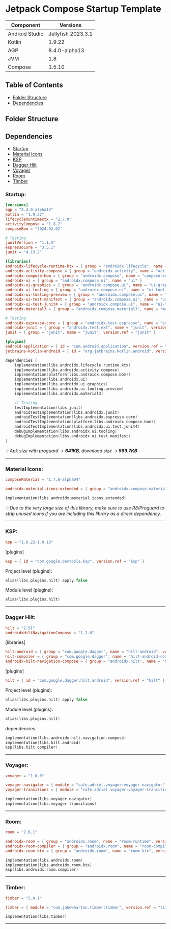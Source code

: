 # Jetpack Compose Startup Template

| Component | Versions |
|---|---|
| Android Studio | Jellyfish 2023.3.1 |
| Kotlin | 1.9.22 |
| AGP | 8.4.0-alpha13 |
| JVM | 1.8 |
| Compose | 1.5.10 |

## Table of Contents
- [Folder Structure](#folder-structure)
- [Dependencies](#dependencies)

## **Folder Structure**

## **Dependencies**
- [Startup](#startup)
- [Material Icons](#material-icons)
- [KSP](#ksp)
- [Dagger Hilt](#dagger-hilt)
- [Voyager](#voyager)
- [Room](#room)
- [Timber](#timber)

### Startup:
```toml
[versions]
agp = "8.4.0-alpha13"
kotlin = "1.9.22"
lifecycleRuntimeKtx = "2.7.0"
activityCompose = "1.8.2"
composeBom = "2024.02.02"

# Testing
junitVersion = "1.1.5"
espressoCore = "3.5.1"
junit = "4.13.2"

[libraries]
androidx-lifecycle-runtime-ktx = { group = "androidx.lifecycle", name = "lifecycle-runtime-ktx", version.ref = "lifecycleRuntimeKtx" }
androidx-activity-compose = { group = "androidx.activity", name = "activity-compose", version.ref = "activityCompose" }
androidx-compose-bom = { group = "androidx.compose", name = "compose-bom", version.ref = "composeBom" }
androidx-ui = { group = "androidx.compose.ui", name = "ui" }
androidx-ui-graphics = { group = "androidx.compose.ui", name = "ui-graphics" }
androidx-ui-tooling = { group = "androidx.compose.ui", name = "ui-tooling" }
androidx-ui-tooling-preview = { group = "androidx.compose.ui", name = "ui-tooling-preview" }
androidx-ui-test-manifest = { group = "androidx.compose.ui", name = "ui-test-manifest" }
androidx-ui-test-junit4 = { group = "androidx.compose.ui", name = "ui-test-junit4" }
androidx-material3 = { group = "androidx.compose.material3", name = "material3" }

# Testing
androidx-espresso-core = { group = "androidx.test.espresso", name = "espresso-core", version.ref = "espressoCore" }
androidx-junit = { group = "androidx.test.ext", name = "junit", version.ref = "junitVersion" }
junit = { group = "junit", name = "junit", version.ref = "junit" }

[plugins]
android-application = { id = "com.android.application", version.ref = "agp" }
jetbrains-kotlin-android = { id = "org.jetbrains.kotlin.android", version.ref = "kotlin" }
```
```kotlin
dependencies {
    implementation(libs.androidx.lifecycle.runtime.ktx)
    implementation(libs.androidx.activity.compose)
    implementation(platform(libs.androidx.compose.bom))
    implementation(libs.androidx.ui)
    implementation(libs.androidx.ui.graphics)
    implementation(libs.androidx.ui.tooling.preview)
    implementation(libs.androidx.material3)

    // Testing
    testImplementation(libs.junit)
    androidTestImplementation(libs.androidx.junit)
    androidTestImplementation(libs.androidx.espresso.core)
    androidTestImplementation(platform(libs.androidx.compose.bom))
    androidTestImplementation(libs.androidx.ui.test.junit4)
    debugImplementation(libs.androidx.ui.tooling)
    debugImplementation(libs.androidx.ui.test.manifest)
}
```
*💡 Apk size with proguard -> **641KB**, download size -> **569.7KB***

<hr>

### Material Icons:

```toml
composeMaterial = "1.7.0-alpha04"
```
```toml
androidx-material-icons-extended = { group = "androidx.compose.material", name = "material-icons-extended", version.ref="composeMaterial" }
```
```kotlin
implementation(libs.androidx.material.icons.extended)
```
*💡 Due to the very large size of this library, make sure to use R8/Proguard to strip unused icons if you are including this library as a direct dependency.*

<hr>

### KSP:
```toml
ksp = "1.9.22-1.0.18"
```
[plugins]
```toml
ksp = { id = "com.google.devtools.ksp", version.ref = "ksp" }
```
Project level (plugins):
```kotlin
alias(libs.plugins.hilt) apply false
```
Module level (plugins):
```kotlin
alias(libs.plugins.hilt)
```

<hr>

### Dagger Hilt:
```toml
hilt = "2.51"
androidxHiltNavigationCompose = "1.2.0"    
```
[libraries]
```toml
hilt-android = { group = "com.google.dagger", name = "hilt-android", version.ref = "hilt" }
hilt-compiler = { group = "com.google.dagger", name = "hilt-android-compiler", version.ref = "hilt" }
androidx-hilt-navigation-compose = { group = "androidx.hilt", name = "hilt-navigation-compose", version.ref = "androidxHiltNavigationCompose" }
```
[plugins]
```toml
hilt = { id = "com.google.dagger.hilt.android", version.ref = "hilt" }
```
Project level (plugins):
```kotlin
alias(libs.plugins.hilt) apply false
```
Module level (plugins):
```kotlin
alias(libs.plugins.hilt)
```
dependencies
```kotlin
implementation(libs.androidx.hilt.navigation.compose)
implementation(libs.hilt.android)
ksp(libs.hilt.compiler)
```

<hr>

### Voyager:
```toml
voyager = "1.0.0"
```
```toml
voyager-navigator = { module = "cafe.adriel.voyager:voyager-navigator", version.ref = "voyager" }
voyager-transitions = { module = "cafe.adriel.voyager:voyager-transitions", version.ref = "voyager" }   
```
```kotlin
implementation(libs.voyager.navigator)
implementation(libs.voyager.transitions)
```

<hr>

### Room:
```toml
room = "2.6.1"
```
```toml
androidx-room = { group = "androidx.room", name = "room-runtime", version.ref = "room" }
androidx-room-compiler = { group = "androidx.room", name = "room-compiler", version.ref = "room" }
androidx-room-ktx = { group = "androidx.room", name = "room-ktx", version.ref = "room" }  
```
```kotlin
implementation(libs.androidx.room)
implementation(libs.androidx.room.ktx)
ksp(libs.androidx.room.compiler)
```

<hr>

### Timber:
```toml
timber = "5.0.1"
```
```toml
timber = { module = "com.jakewharton.timber:timber", version.ref = "timber" } 
```
```kotlin
implementation(libs.timber)
```

<hr>

###
